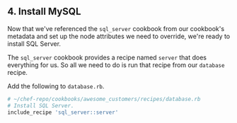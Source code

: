 ## 4. Install MySQL

Now that we've referenced the `sql_server` cookbook from our cookbook's metadata and set up the node attributes we need to override, we're ready to install SQL Server.

The `sql_server` cookbook provides a recipe named `server` that does everything for us. So all we need to do is run that recipe from our `database` recipe.

Add the following to <code class="file-path">database.rb</code>.

```ruby
# ~/chef-repo/cookbooks/awesome_customers/recipes/database.rb
# Install SQL Server.
include_recipe 'sql_server::server'
```
